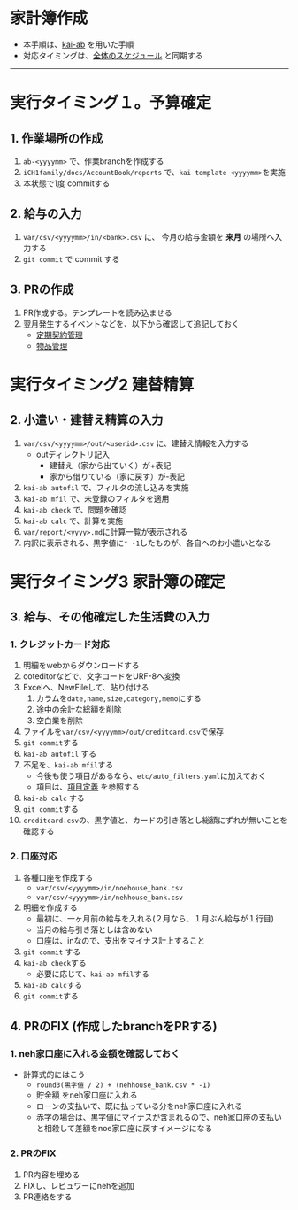 家計簿作成
===

* 本手順は、[kai-ab](https://github.com/hinoshiba/kai-ab) を用いた手順
* 対応タイミングは、[全体のスケジュール](../../rule/accountbook.md#スケジュール) と同期する

---

# 実行タイミング１。予算確定

## 1. 作業場所の作成

1. `ab-<yyyymm>` で、作業branchを作成する
2. `iCH1family/docs/AccountBook/reports` で、`kai template <yyyymm>`を実施
3. 本状態で1度 commitする

## 2. 給与の入力

1. `var/csv/<yyyymm>/in/<bank>.csv` に、 今月の給与金額を **来月** の場所へ入力する
2. `git commit` で commit する

## 3. PRの作成

1. PR作成する。テンプレートを読み込ませる
2. 翌月発生するイベントなどを、以下から確認して追記しておく
	* [定期契約管理](../../rule/contract.md)
	* [物品管理](../../rule/asset.md)

# 実行タイミング2 建替精算

## 2. 小遣い・建替え精算の入力

1. `var/csv/<yyyymm>/out/<userid>.csv` に、建替え情報を入力する
	* outディレクトリ記入
		* 建替え（家から出ていく）が+表記
		* 家から借りている（家に戻す）が-表記
2. `kai-ab autofil` で、フィルタの流し込みを実施
3. `kai-ab mfil` で、未登録のフィルタを適用
4. `kai-ab check` で、問題を確認
5. `kai-ab calc` で、計算を実施
6. `var/report/<yyyy>.md`に計算一覧が表示される
7. 内訳に表示される、黒字値に`* -1`したものが、各自へのお小遣いとなる

# 実行タイミング3 家計簿の確定

## 3. 給与、その他確定した生活費の入力

### 1. クレジットカード対応

1. 明細をwebからダウンロードする
2. coteditorなどで、文字コードをURF-8へ変換
3. Excelへ、NewFileして、貼り付ける
	1. カラムを`date,name,size,category,memo`にする
	2. 途中の余計な総額を削除
	3. 空白業を削除
4. ファイルを`var/csv/<yyyymm>/out/creditcard.csv`で保存
5. `git commit`する
6. `kai-ab autofil` する
7. 不足を、`kai-ab mfil`する
	* 今後も使う項目があるなら、`etc/auto_filters.yaml`に加えておく
	* 項目は、[項目定義](../../rule/ab/class.md) を参照する
8. `kai-ab calc` する
9. `git commit`する
10. `creditcard.csv`の、黒字値と、カードの引き落とし総額にずれが無いことを確認する

### 2. 口座対応

1. 各種口座を作成する
	* `var/csv/<yyyymm>/in/noehouse_bank.csv`
	* `var/csv/<yyyymm>/in/nehhouse_bank.csv`
2. 明細を作成する
	* 最初に、一ヶ月前の給与を入れる(２月なら、１月ぶん給与が１行目)
	* 当月の給与引き落としは含めない
	* 口座は、inなので、支出をマイナス計上すること
3. `git commit` する
4. `kai-ab check`する
	* 必要に応じて、`kai-ab mfil`する
5. `kai-ab calc`する
6. `git commit`する

## 4. PRのFIX (作成したbranchをPRする)

### 1. neh家口座に入れる金額を確認しておく

* 計算式的にはこう
	* `round3(黒字値 / 2) + (nehhouse_bank.csv * -1)`
	* 貯金額 をneh家口座に入れる
	* ローンの支払いで、既に払っている分をneh家口座に入れる
	* 赤字の場合は、黒字値にマイナスが含まれるので、neh家口座の支払いと相殺して差額をnoe家口座に戻すイメージになる
### 2. PRのFIX
1. PR内容を埋める
2. FIXし、レビュワーにnehを追加
3. PR連絡をする
